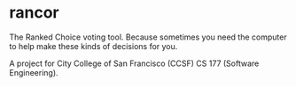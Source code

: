rancor
=======

The Ranked Choice voting tool. Because sometimes you need the computer to help make these kinds of decisions for you.

A project for City College of San Francisco (CCSF) CS 177 (Software Engineering).

